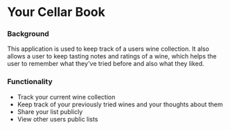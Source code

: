 # Your Cellar Book

### Background

This application is used to keep track of a users wine collection. 
It also allows a user to keep tasting notes and ratings of a wine, 
which helps the user to remember what they've tried before and also 
what they liked.

### Functionality

* Track your current wine collection
* Keep track of your previously tried wines and your thoughts about them
* Share your list publicly
* View other users public lists
